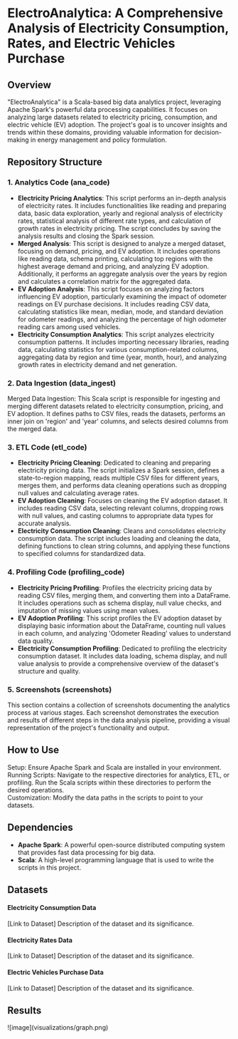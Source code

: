 # ElectroAnalytica: A Comprehensive Analysis of Electricity Consumption, Rates, and Electric Vehicles Purchase

<h2>Overview</h2>

"ElectroAnalytica" is a Scala-based big data analytics project, leveraging Apache Spark's powerful data processing capabilities. It focuses on analyzing large datasets related to electricity pricing, consumption, and electric vehicle (EV) adoption. The project's goal is to uncover insights and trends within these domains, providing valuable information for decision-making in energy management and policy formulation.

<h2>Repository Structure </h2>

<h3>1. Analytics Code (ana_code)</h3>
<ul>
  <li><strong>Electricity Pricing Analytics</strong>: This script performs an in-depth analysis of electricity rates. It includes functionalities like reading and preparing data, basic data exploration, yearly and regional analysis of electricity rates, statistical analysis of different rate types, and calculation of growth rates in electricity pricing. The script concludes by saving the analysis results and closing the Spark session.</li>
  <li><strong>Merged Analysis</strong>: This script is designed to analyze a merged dataset, focusing on demand, pricing, and EV adoption. It includes operations like reading data, schema printing, calculating top regions with the highest average demand and pricing, and analyzing EV adoption. Additionally, it performs an aggregate analysis over the years by region and calculates a correlation matrix for the aggregated data.</li>
  <li><strong>EV Adoption Analysis</strong>: This script focuses on analyzing factors influencing EV adoption, particularly examining the impact of odometer readings on EV purchase decisions. It includes reading CSV data, calculating statistics like mean, median, mode, and standard deviation for odometer readings, and analyzing the percentage of high odometer reading cars among used vehicles.</li>
  <li><strong>Electricity Consumption Analytics</strong>: This script analyzes electricity consumption patterns. It includes importing necessary libraries, reading data, calculating statistics for various consumption-related columns, aggregating data by region and time (year, month, hour), and analyzing growth rates in electricity demand and net generation.</li>
</ul>
<h3>2. Data Ingestion (data_ingest)</h3>
<p></strong></a>Merged Data Ingestion:</strong></a> This Scala script is responsible for ingesting and merging different datasets related to electricity consumption, pricing, and EV adoption. It defines paths to CSV files, reads the datasets, performs an inner join on 'region' and 'year' columns, and selects desired columns from the merged data.</p>
<h3>3. ETL Code (etl_code)</h3>
<ul>
  <li><strong>Electricity Pricing Cleaning</strong>: Dedicated to cleaning and preparing electricity pricing data. The script initializes a Spark session, defines a state-to-region mapping, reads multiple CSV files for different years, merges them, and performs data cleaning operations such as dropping null values and calculating average rates.</li>
  <li><strong>EV Adoption Cleaning</strong>: Focuses on cleaning the EV adoption dataset. It includes reading CSV data, selecting relevant columns, dropping rows with null values, and casting columns to appropriate data types for accurate analysis.</li>
  <li><strong>Electricity Consumption Cleaning</strong>: Cleans and consolidates electricity consumption data. The script includes loading and cleaning the data, defining functions to clean string columns, and applying these functions to specified columns for standardized data.</li>
</ul>

<h3>4. Profiling Code (profiling_code)</h3>
<ul>
  <li><strong>Electricity Pricing Profiling</strong>: Profiles the electricity pricing data by reading CSV files, merging them, and converting them into a DataFrame. It includes operations such as schema display, null value checks, and imputation of missing values using mean values.</li>
  <li><strong>EV Adoption Profiling</strong>: This script profiles the EV adoption dataset by displaying basic information about the DataFrame, counting null values in each column, and analyzing 'Odometer Reading' values to understand data quality.</li>
  <li><strong>Electricity Consumption Profiling</strong>: Dedicated to profiling the electricity consumption dataset. It includes data loading, schema display, and null value analysis to provide a comprehensive overview of the dataset's structure and quality.</li>
</ul>

<h3>5. Screenshots (screenshots)</h3>
<p>This section contains a collection of screenshots documenting the analytics process at various stages. Each screenshot demonstrates the execution and results of different steps in the data analysis pipeline, providing a visual representation of the project's functionality and output.</p>


<h2>How to Use</h2>
<p>Setup: Ensure Apache Spark and Scala are installed in your environment.<br>
Running Scripts: Navigate to the respective directories for analytics, ETL, or profiling. Run the Scala scripts within these directories to perform the desired operations.<br>
Customization: Modify the data paths in the scripts to point to your datasets.</p>

<h2>Dependencies</h2>
<ul>
  <li><strong>Apache Spark</strong>: A powerful open-source distributed computing system that provides fast data processing for big data.</li>
  <li><strong>Scala</strong>: A high-level programming language that is used to write the scripts in this project.</li>
</ul>

<h2>Datasets</h2>
  
  <h4>Electricity Consumption Data</h4>
  [Link to Dataset]
  Description of the dataset and its significance.
  
  <h4>Electricity Rates Data</h4>
  [Link to Dataset]
  Description of the dataset and its significance.
  
  <h4>Electric Vehicles Purchase Data</h4>
  [Link to Dataset]
  Description of the dataset and its significance.

<h2>Results</h2>
![image](visualizations/graph.png)


